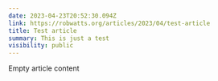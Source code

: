```yaml
---
date: 2023-04-23T20:52:30.094Z
link: https://robwatts.org/articles/2023/04/test-article
title: Test article
summary: This is just a test
visibility: public
---
```

Empty article content

